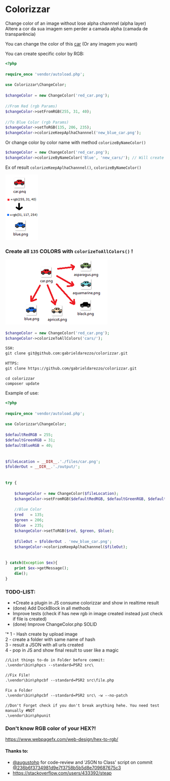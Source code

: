 # Colorizzar 


Change color of an image without lose alpha channnel (alpha layer)  
Altere a cor da sua imagem sem perder a camada alpha (camada de transparência)


You can change the color of this [car](https://github.com/gabrieldarezzo/colorizzar/blob/master/car.png?raw=true) (Or any imagem you want)


You can create specific color by RGB:
```php
<?php

require_once 'vendor/autoload.php';

use Colorizzar\ChangeColor;

$changeColor = new ChangeColor('red_car.png');

//From Red (rgb Params)
$changeColor->setFromRGB(255, 31, 40);

//To Blue Color (rgb Params)
$changeColor->setToRGB(135, 206, 235);
$changeColor->colorizeKeepAplhaChannnel('new_blue_car.png');

```

Or change color by color name with method `colorizeByNameColor()`

```php
$changeColor = new ChangeColor('red_car.png');
$changeColor->colorizeByNameColor('Blue', 'new_cars/'); // Will create 'blue.png'
```   
 
 
Ex of result `colorizeKeepAplhaChannnel()`, `colorizeByNameColor()`  

![Scheme](doc/to_from_rgb.png)  


  

### Create all `135` COLORS with `colorizeToAllColors()` !

![Scheme](doc/to_from.png)  

```php
$changeColor = new ChangeColor('red_car.png');
$changeColor->colorizeToAllColors('cars/');
```




```
SSH:
git clone git@github.com:gabrieldarezzo/colorizzar.git

HTTPS:
git clone https://github.com/gabrieldarezzo/colorizzar.git

cd colorizzar  
composer update  
```

Example of use:
```php
<?php

require_once 'vendor/autoload.php';

use Colorizzar\ChangeColor;

$defaultRedRGB = 255;
$defaultGreenRGB = 31;
$defaultBlueRGB = 40;


$fileLocation = __DIR__.'./files/car.png';
$folderOut = __DIR__.'./output/';


try {

	$changeColor = new ChangeColor($fileLocation);
	$changeColor->setFromRGB($defaultRedRGB, $defaultGreenRGB, $defaultBlueRGB);

	//Blue Color
	$red   = 135;
	$green = 206;
	$blue  = 235;
	$changeColor->setToRGB($red, $green, $blue);

	$fileOut = $folderOut . 'new_blue_car.png';
	$changeColor->colorizeKeepAplhaChannnel($fileOut);


} catch(Exception $ex){
	print $ex->getMessage();
	die();
}

```


### TODO-LIST:
  - *Create a plugin in JS consume colorizzar and show in realtime result   
  - (done) Add DockBlock in all methods
  - Improve tests (check if has new rgb in image created instead just check if file is created)  
  - (done) Improve ChangeColor.php SOLID

'* 
1 - Hash create by upload image  
2 - create a folder with same name of hash  
3 - result a JSON with all urls created  
4 - pop in JS and show final result to user like a magic   



```batch
//List things to-do in Folder before commit:
.\vendor\bin\phpcs --standard=PSR2 src\

//Fix File!
.\vendor\bin\phpcbf --standard=PSR2 src\file.php

Fix a Folder
.\vendor\bin\phpcbf --standard=PSR2 src\ -w --no-patch

//Don't Forget check if you don't break anything hehe. You need test manually #NOT
.\vendor\bin\phpunit
```



### Don't know RGB color of your HEX?!  
https://www.webpagefx.com/web-design/hex-to-rgb/


#### Thanks to:

 * [@augustohp](https://github.com/augustohp) for code-review and 'JSON to Class' script on commit [@236b6f3734981d9e7f3758b5b5d8e709687675c3](https://github.com/gabrieldarezzo/colorizzar/pull/1/commits/236b6f3734981d9e7f3758b5b5d8e709687675c3)
 * https://stackoverflow.com/users/433392/steap